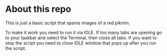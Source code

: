 # About this repo
This is just a basic script that spams images of a red pikmin.

To make it work you need to run it via IDLE.
If too many tabs are opening go to your taskbar and select the Terminal, then close all tabs.
If you want to stop the script you need to close IDLE window that pops up after you run the script.
